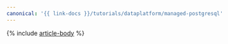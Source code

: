 ```yaml
---
canonical: '{{ link-docs }}/tutorials/dataplatform/managed-postgresql'
---
```


{% include [article-body](../../_tutorials/dataplatform/managed-postgresql.md) %}
